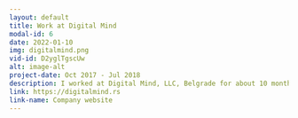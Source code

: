 ```yaml
---
layout: default
title: Work at Digital Mind
modal-id: 6
date: 2022-01-10
img: digitalmind.png
vid-id: D2yglTgscUw
alt: image-alt
project-date: Oct 2017 - Jul 2018
description: I worked at Digital Mind, LLC, Belgrade for about 10 months. It was a blast, and I really fell in love with experimentation, rapid prototyping and playing around with a bunch of cool toys. Worked on a range of engaging experiences for different clients, aimed at engaging customers commercially. All of the materials in the showcase reel is taken from the company website. I implemented some of the experiences in it myself, helped maintain/expand some of them, and also worked on a bunch more. All in all, fun times :)
link: https://digitalmind.rs
link-name: Company website
---
```


